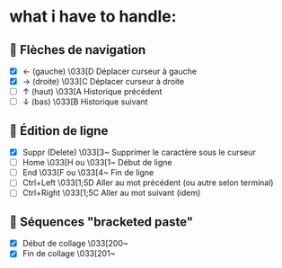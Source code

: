 # what i have to handle:

## 🧭 Flèches de navigation
 -[X] ← (gauche)		\033[D	Déplacer curseur à gauche
 -[X] → (droite)		\033[C	Déplacer curseur à droite
 -[ ] ↑ (haut)			\033[A	Historique précédent
 -[ ] ↓ (bas)			\033[B	Historique suivant

## 🧻 Édition de ligne
 -[X] Suppr (Delete)	\033[3~				Supprimer le caractère sous le curseur
 -[ ] Home				\033[H ou \033[1~	Début de ligne
 -[ ] End				\033[F ou \033[4~	Fin de ligne
 -[ ] Ctrl+Left			\033[1;5D			Aller au mot précédent (ou autre selon terminal)
 -[ ] Ctrl+Right		\033[1;5C			Aller au mot suivant (idem)

## 🧷 Séquences "bracketed paste"
 -[X] Début de collage	\033[200~
 -[X] Fin de collage	\033[201~